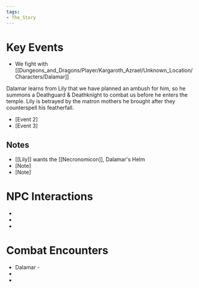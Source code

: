 ```yaml
---
tags:
- The_Story
---
```

# Key Events
- We fight with [[Dungeons_and_Dragons/Player/Kargaroth_Azrael/Unknown_Location/Characters/Dalamar]]

Dalamar learns from Lily that we have planned an ambush for him, so he summons a Deathguard & Deathknight to combat us before he enters the temple. Lily is betrayed by the matron mothers he brought after they counterspell his featherfall. 

- [Event 2]
- [Event 3]

## Notes
- [[Lily]] wants the [[Necronomicon]], Dalamar's Helm
- [Note]
- [Note]

# NPC Interactions
- [NPC Name]: [Interaction/Outcome]
- [NPC Name]: [Interaction/Outcome]
- [NPC Name]: [Interaction/Outcome]

# Combat Encounters
- Dalamar - 
- [Monster Name(s)]: [Outcome]
- [Monster Name(s)]: [Outcome]



